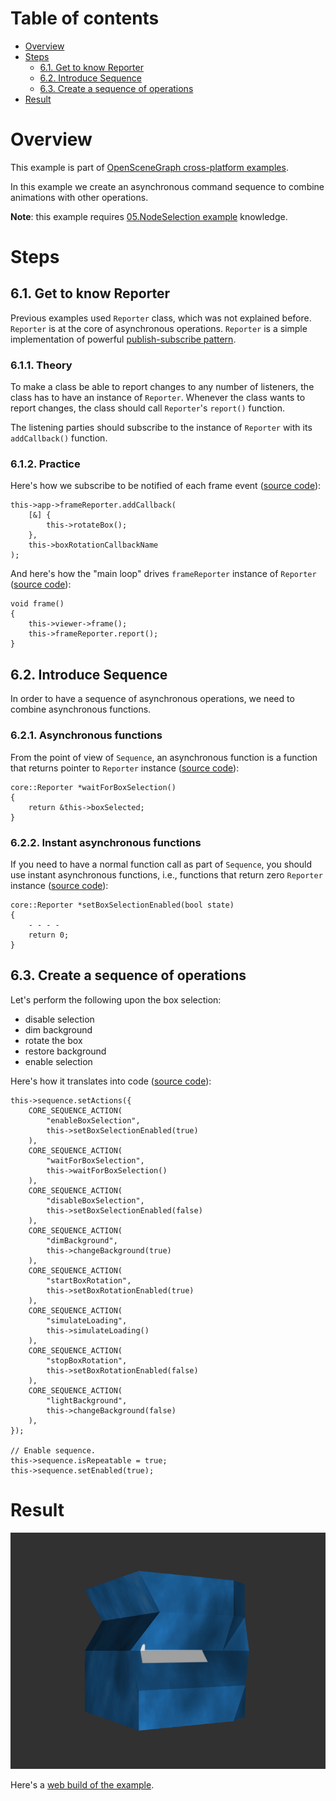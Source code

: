 
# Table of contents

* [Overview](#overview)
* [Steps](#steps)
    * [6.1. Get to know Reporter](#reporter)
    * [6.2. Introduce Sequence](#sequence)
    * [6.3. Create a sequence of operations](#operations-sequence)
* [Result](#result)

<a name="overview"/>

# Overview

This example is part of [OpenSceneGraph cross-platform examples][osgcpe].

In this example we create an asynchronous command sequence to combine
animations with other operations.

**Note**: this example requires [05.NodeSelection example][ex05] knowledge.

<a name="steps"/>

# Steps

<a name="reporter"/>

## 6.1. Get to know Reporter

Previous examples used `Reporter` class, which was not explained before.
`Reporter` is at the core of asynchronous operations. `Reporter` is a simple
implementation of powerful [publish-subscribe pattern][pattern].

### 6.1.1. Theory

To make a class be able to report changes to any number of
listeners, the class has to have an instance of `Reporter`. Whenever the class
wants to report changes, the class should call `Reporter`'s `report()`
function.

The listening parties should subscribe to the instance
of `Reporter` with its `addCallback()` function.

### 6.1.2. Practice

Here's how we subscribe to be notified of each frame event
([source code][reporter-subscription]):

```
this->app->frameReporter.addCallback(
    [&] {
        this->rotateBox();
    },
    this->boxRotationCallbackName
);
```

And here's how the "main loop" drives `frameReporter` instance of `Reporter`
([source code][reporter-reporting]):

```
void frame()
{
    this->viewer->frame();
    this->frameReporter.report();
}
```

<a name="sequence"/>

## 6.2. Introduce Sequence

In order to have a sequence of asynchronous operations, we need
to combine asynchronous functions.

### 6.2.1. Asynchronous functions

From the point of view of `Sequence`, an asynchronous function is a function
that returns pointer to `Reporter` instance ([source code][async-func]):

```
core::Reporter *waitForBoxSelection()
{
    return &this->boxSelected;
}
```

### 6.2.2. Instant asynchronous functions

If you need to have a normal function call as part of `Sequence`, you should
use instant asynchronous functions, i.e., functions that return zero
`Reporter` instance ([source code][async-func-instant]):

```
core::Reporter *setBoxSelectionEnabled(bool state)
{
	- - - -
    return 0;
}
```

<a name="operations-sequence"/>

## 6.3. Create a sequence of operations

Let's perform the following upon the box selection:

* disable selection
* dim background
* rotate the box
* restore background
* enable selection

Here's how it translates into code ([source code][sequence-sample]):

```
this->sequence.setActions({
    CORE_SEQUENCE_ACTION(
        "enableBoxSelection",
        this->setBoxSelectionEnabled(true)
    ),
    CORE_SEQUENCE_ACTION(
        "waitForBoxSelection",
        this->waitForBoxSelection()
    ),
    CORE_SEQUENCE_ACTION(
        "disableBoxSelection",
        this->setBoxSelectionEnabled(false)
    ),
    CORE_SEQUENCE_ACTION(
        "dimBackground",
        this->changeBackground(true)
    ),
    CORE_SEQUENCE_ACTION(
        "startBoxRotation",
        this->setBoxRotationEnabled(true)
    ),
    CORE_SEQUENCE_ACTION(
        "simulateLoading",
        this->simulateLoading()
    ),
    CORE_SEQUENCE_ACTION(
        "stopBoxRotation",
        this->setBoxRotationEnabled(false)
    ),
    CORE_SEQUENCE_ACTION(
        "lightBackground",
        this->changeBackground(false)
    ),
});

// Enable sequence.
this->sequence.isRepeatable = true;
this->sequence.setEnabled(true);
```

<a name="result"/>

# Result

![Screenshot](shot.png)

Here's a [web build of the example][web-build].

[osgcpe]: https://github.com/OGStudio/openscenegraph-cross-platform-examples
[ex05]: ../05.NodeSelection
[pattern]: https://en.wikipedia.org/wiki/Publish%E2%80%93subscribe_pattern
[reporter-subscription]: desktop/src/main.h#L471
[reporter-reporting]: desktop/src/main.h#L153
[async-func]: desktop/src/main.h#L454
[async-func-instant]: desktop/src/main.h#L441
[sequence-sample]: desktop/src/main.h#L388

[web-build]: https://ogstudio.github.io/openscenegraph-cross-platform-examples-web-builds/examples/06/ex06-command-sequence.html
